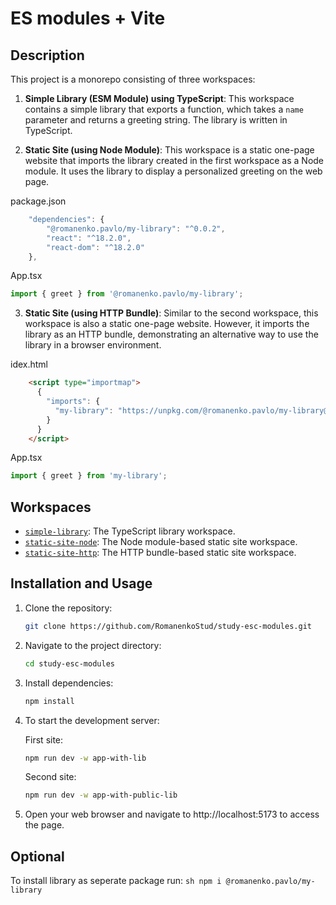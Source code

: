 # ES modules + Vite

## Description

This project is a monorepo consisting of three workspaces:

1. **Simple Library (ESM Module) using TypeScript**: This workspace contains a simple library that exports a function, which takes a `name` parameter and returns a greeting string. The library is written in TypeScript.

2. **Static Site (using Node Module)**: This workspace is a static one-page website that imports the library created in the first workspace as a Node module. It uses the library to display a personalized greeting on the web page.

package.json
```javascript
    "dependencies": {
        "@romanenko.pavlo/my-library": "^0.0.2",
        "react": "^18.2.0",
        "react-dom": "^18.2.0"
    },
```

App.tsx
```typescript
import { greet } from '@romanenko.pavlo/my-library';
```

3. **Static Site (using HTTP Bundle)**: Similar to the second workspace, this workspace is also a static one-page website. However, it imports the library as an HTTP bundle, demonstrating an alternative way to use the library in a browser environment.

idex.html
```html
    <script type="importmap">
      {
        "imports": {
          "my-library": "https://unpkg.com/@romanenko.pavlo/my-library@0.0.1/dist/my-library.js"
        }
      }
    </script>
```

App.tsx
```typescript
import { greet } from 'my-library';
```

## Workspaces

- [`simple-library`](./packages/my-library): The TypeScript library workspace.
- [`static-site-node`](./packages/app-with-lib): The Node module-based static site workspace.
- [`static-site-http`](./packages/app-with-public-lib): The HTTP bundle-based static site workspace.


## Installation and Usage

1. Clone the repository:

   ```sh
   git clone https://github.com/RomanenkoStud/study-esc-modules.git
   ```

2. Navigate to the project directory:

    ```sh
    cd study-esc-modules
    ```

3. Install dependencies:

    ```sh
    npm install
    ```

4. To start the development server:

    First site:
    
    ```sh
    npm run dev -w app-with-lib
    ```

    Second site:
    
    ```sh
    npm run dev -w app-with-public-lib
    ```

5. Open your web browser and navigate to http://localhost:5173 to access the page.

## Optional

To install library as seperate package run:
    ```sh
    npm i @romanenko.pavlo/my-library
    ```
